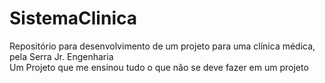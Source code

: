 # SistemaClinica
Repositório para desenvolvimento de um projeto para uma clínica médica, pela Serra Jr. Engenharia<br>
Um Projeto que me ensinou tudo o que não se deve fazer em um projeto
